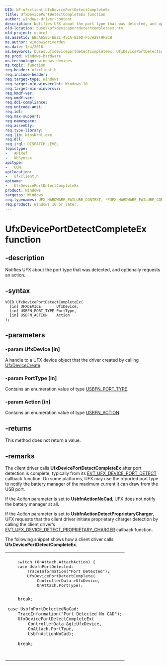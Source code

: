 ```yaml
---
UID: NF:ufxclient.UfxDevicePortDetectCompleteEx
title: UfxDevicePortDetectCompleteEx function
author: windows-driver-content
description: Notifies UFX about the port type that was detected, and optionally requests an action.
old-location: buses\ufxdeviceportdetectcompleteex.htm
old-project: usbref
ms.assetid: EB3A65B5-EB21-45CA-B26D-F57A28F9F2CB
ms.author: windowsdriverdev
ms.date: 1/4/2018
ms.keywords: buses.ufxdeviceportdetectcompleteex, UfxDevicePortDetectCompleteEx, UfxDevicePortDetectCompleteEx method [Buses], ufxclient/UfxDevicePortDetectCompleteEx
ms.prod: windows-hardware
ms.technology: windows-devices
ms.topic: function
req.header: ufxclient.h
req.include-header: 
req.target-type: Windows
req.target-min-winverclnt: Windows 10
req.target-min-winversvr: 
req.kmdf-ver: 
req.umdf-ver: 
req.ddi-compliance: 
req.unicode-ansi: 
req.idl: 
req.max-support: 
req.namespace: 
req.assembly: 
req.type-library: 
req.lib: NtosKrnl.exe
req.dll: 
req.irql: DISPATCH_LEVEL
topictype:
-	APIRef
-	kbSyntax
apitype:
-	COM
apilocation:
-	ufxclient.h
apiname:
-	UfxDevicePortDetectCompleteEx
product: Windows
targetos: Windows
req.typenames: UFX_HARDWARE_FAILURE_CONTEXT, *PUFX_HARDWARE_FAILURE_CONTEXT
req.product: Windows 10 or later.
---
```


# UfxDevicePortDetectCompleteEx function


## -description


Notifies UFX about the port type that was detected, and optionally requests an action.


## -syntax


````
VOID UfxDevicePortDetectCompleteEx(
  [in] UFXDEVICE       UfxDevice,
  [in] USBFN_PORT_TYPE PortType,
  [in] USBFN_ACTION    Action
);
````


## -parameters




### -param UfxDevice [in]

A handle to a UFX device object that the driver created by calling <a href="..\ufxclient\nf-ufxclient-ufxdevicecreate.md">UfxDeviceCreate</a>.


### -param PortType [in]

Contains an enumeration value of type <a href="..\usbfnbase\ne-usbfnbase-_usbfn_port_type.md">USBFN_PORT_TYPE</a>.


### -param Action [in]

Contains an enumeration value of type <a href="..\ufxbase\ne-ufxbase-_usbfn_action.md">USBFN_ACTION</a>.


## -returns


This method does not return a value.



## -remarks


The client driver calls <b>UfxDevicePortDetectCompleteEx</b> after port detection is complete, typically from its <a href="..\ufxclient\nc-ufxclient-evt_ufx_device_port_detect.md">EVT_UFX_DEVICE_PORT_DETECT</a> callback function. On some platforms, UFX may use the reported port type to notify the battery manager of the maximum current it can draw from the USB port.

  
If the <i>Action</i> parameter is set to <b>UsbfnActionNoCad</b>, UFX does not notify the battery manager at all.


If the <i>Action</i> parameter is set to <b>UsbfnActionDetectProprietaryCharger</b>, UFX requests that the client driver initiate proprietary charger detection by calling the client driver’s <a href="..\ufxclient\nc-ufxclient-evt_ufx_device_proprietary_charger_detect.md">EVT_UFX_DEVICE_DETECT_PROPRIETARY_CHARGER</a> callback function.


The following snippet shows how a client driver calls <b>UfxDevicePortDetectCompleteEx</b>.
<div class="code"><span codelanguage=""><table>
<tr>
<th></th>
</tr>
<tr>
<td>
<pre>    switch (OnAttach.AttachAction) {
    case UsbfnPortDetected:
        TraceInformation("Port Detected");
        UfxDevicePortDetectComplete(
            ControllerData-&gt;UfxDevice,
            OnAttach.PortType);

        break;

    case UsbfnPortDetectedNoCad:
        TraceInformation("Port Detected No CAD");
        UfxDevicePortDetectCompleteEx(
            ControllerData-&gt;UfxDevice,
            OnAttach.PortType,
            UsbfnActionNoCad);

        break;

</pre>
</td>
</tr>
</table></span></div>

